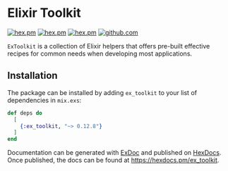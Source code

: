 # Elixir Toolkit

[![hex.pm](https://img.shields.io/hexpm/v/ex_toolkit.svg)](https://hex.pm/packages/ex_toolkit)
[![hex.pm](https://img.shields.io/hexpm/dt/ex_toolkit.svg)](https://hex.pm/packages/ex_toolkit)
[![hex.pm](https://img.shields.io/hexpm/l/ex_toolkit.svg)](https://hex.pm/packages/ex_toolkit)
[![github.com](https://img.shields.io/github/last-commit/marmelasoft/ex_toolkit.svg)](https://github.com/marmelasoft/ex_toolkit)

`ExToolkit` is a collection of Elixir helpers that offers pre-built effective
recipes for common needs when developing most applications.

## Installation

The package can be installed by adding `ex_toolkit` to your list of dependencies in
`mix.exs`:

```elixir
def deps do
  [
    {:ex_toolkit, "~> 0.12.8"}
  ]
end
```

Documentation can be generated with [ExDoc](https://github.com/elixir-lang/ex_doc)
and published on [HexDocs](https://hexdocs.pm). Once published, the docs can
be found at <https://hexdocs.pm/ex_toolkit>.
